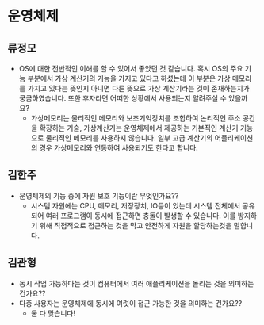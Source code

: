 # 운영체제



## 류정모
- OS에 대한 전반적인 이해를 할 수 있어서 좋았던 것 같습니다. 혹시 OS의 주요 기능 부분에서 가상 계산기의 기능을 가지고 있다고 하셨는데 이 부분은 가상 메모리를 가지고 있다는 뜻인지 아니면 다른 뜻으로 가상 계산기라는 것이 존재하는지가 궁금하였습니다. 또한 후자라면 어떠한 상황에서 사용되는지 알려주실 수 있을까요? 
  - 가상메모리는 물리적인 메모리와 보조기억장치를 조합하여 논리적인 주소 공간을 확장하는 기술, 가상계산기는 운영체제에서 제공하는 기본적인 계산기 기능으로 물리적인 메모리를 사용하지 않습니다. 일부 고급 계산기의 어플리케이션의 경우 가상메모리와 연동하여 사용되기도 한다고 합니다.

## 김한주
- 운영체제의 기능 중에 자원 보호 기능이란 무엇인가요??
  - 시스템 자원에는 CPU, 메모리, 저장장치, IO등이 있는데 시스템 전체에서 공유되어 여러 프로그램이 동시에 접근하면 충돌이 발생할 수 있습니다. 이를 방지하기 위해 직접적으로 접근하는 것을 막고 안전하게 자원을 할당하는것을 말합니다.
  
## 김관형

- 동시 작업 가능하다는 것이 컴퓨터에서 여러 애플리케이션을 돌리는 것을 의미하는 건가요??
- 다중 사용자는 운영체제에 동시에 여럿이 접근 가능한 것을 의미하는 건가요?? 
  - 둘 다 맞습니다!
